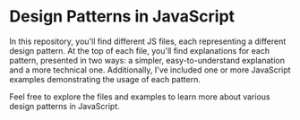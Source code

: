 # Design Patterns in JavaScript

In this repository, you'll find different JS files, each representing a different design pattern. At the top of each file, you'll find explanations for each pattern, presented in two ways: a simpler, easy-to-understand explanation and a more technical one. Additionally, I've included one or more JavaScript examples demonstrating the usage of each pattern.

Feel free to explore the files and examples to learn more about various design patterns in JavaScript.
